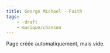 ```yaml
---
title: George Michael - Faith
tags:
    - -draft
    - musique/chanson
---
```


Page créée automatiquement, mais vide.
